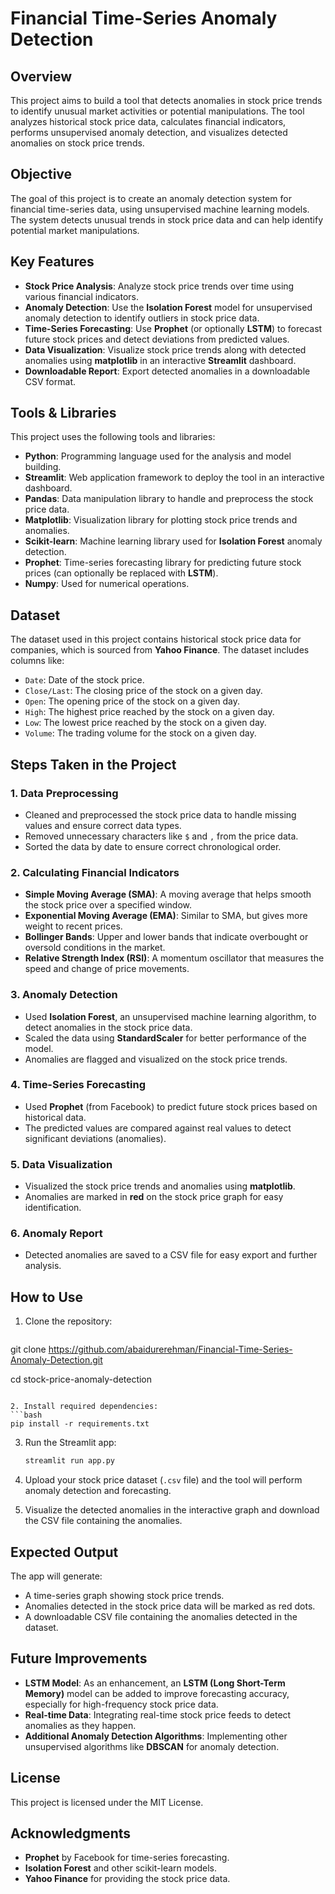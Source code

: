# Financial Time-Series Anomaly Detection

## Overview
This project aims to build a tool that detects anomalies in stock price trends to identify unusual market activities or potential manipulations. The tool analyzes historical stock price data, calculates financial indicators, performs unsupervised anomaly detection, and visualizes detected anomalies on stock price trends.

## Objective
The goal of this project is to create an anomaly detection system for financial time-series data, using unsupervised machine learning models. The system detects unusual trends in stock price data and can help identify potential market manipulations.

## Key Features
- **Stock Price Analysis**: Analyze stock price trends over time using various financial indicators.
- **Anomaly Detection**: Use the **Isolation Forest** model for unsupervised anomaly detection to identify outliers in stock price data.
- **Time-Series Forecasting**: Use **Prophet** (or optionally **LSTM**) to forecast future stock prices and detect deviations from predicted values.
- **Data Visualization**: Visualize stock price trends along with detected anomalies using **matplotlib** in an interactive **Streamlit** dashboard.
- **Downloadable Report**: Export detected anomalies in a downloadable CSV format.

## Tools & Libraries
This project uses the following tools and libraries:
- **Python**: Programming language used for the analysis and model building.
- **Streamlit**: Web application framework to deploy the tool in an interactive dashboard.
- **Pandas**: Data manipulation library to handle and preprocess the stock price data.
- **Matplotlib**: Visualization library for plotting stock price trends and anomalies.
- **Scikit-learn**: Machine learning library used for **Isolation Forest** anomaly detection.
- **Prophet**: Time-series forecasting library for predicting future stock prices (can optionally be replaced with **LSTM**).
- **Numpy**: Used for numerical operations.

## Dataset
The dataset used in this project contains historical stock price data for companies, which is sourced from **Yahoo Finance**. The dataset includes columns like:
- `Date`: Date of the stock price.
- `Close/Last`: The closing price of the stock on a given day.
- `Open`: The opening price of the stock on a given day.
- `High`: The highest price reached by the stock on a given day.
- `Low`: The lowest price reached by the stock on a given day.
- `Volume`: The trading volume for the stock on a given day.

## Steps Taken in the Project

### 1. Data Preprocessing
- Cleaned and preprocessed the stock price data to handle missing values and ensure correct data types.
- Removed unnecessary characters like `$` and `,` from the price data.
- Sorted the data by date to ensure correct chronological order.

### 2. Calculating Financial Indicators
- **Simple Moving Average (SMA)**: A moving average that helps smooth the stock price over a specified window.
- **Exponential Moving Average (EMA)**: Similar to SMA, but gives more weight to recent prices.
- **Bollinger Bands**: Upper and lower bands that indicate overbought or oversold conditions in the market.
- **Relative Strength Index (RSI)**: A momentum oscillator that measures the speed and change of price movements.

### 3. Anomaly Detection
- Used **Isolation Forest**, an unsupervised machine learning algorithm, to detect anomalies in the stock price data.
- Scaled the data using **StandardScaler** for better performance of the model.
- Anomalies are flagged and visualized on the stock price trends.

### 4. Time-Series Forecasting
- Used **Prophet** (from Facebook) to predict future stock prices based on historical data.
- The predicted values are compared against real values to detect significant deviations (anomalies).
  
### 5. Data Visualization
- Visualized the stock price trends and anomalies using **matplotlib**.
- Anomalies are marked in **red** on the stock price graph for easy identification.

### 6. Anomaly Report
- Detected anomalies are saved to a CSV file for easy export and further analysis.

## How to Use


1. Clone the repository:
   ```bash
git clone https://github.com/abaidurerehman/Financial-Time-Series-Anomaly-Detection.git


   cd stock-price-anomaly-detection
   ```

2. Install required dependencies:
   ```bash
   pip install -r requirements.txt
   ```

3. Run the Streamlit app:
   ```bash
   streamlit run app.py
   ```

4. Upload your stock price dataset (`.csv` file) and the tool will perform anomaly detection and forecasting.

5. Visualize the detected anomalies in the interactive graph and download the CSV file containing the anomalies.

## Expected Output
The app will generate:
- A time-series graph showing stock price trends.
- Anomalies detected in the stock price data will be marked as red dots.
- A downloadable CSV file containing the anomalies detected in the dataset.

## Future Improvements
- **LSTM Model**: As an enhancement, an **LSTM (Long Short-Term Memory)** model can be added to improve forecasting accuracy, especially for high-frequency stock price data.
- **Real-time Data**: Integrating real-time stock price feeds to detect anomalies as they happen.
- **Additional Anomaly Detection Algorithms**: Implementing other unsupervised algorithms like **DBSCAN** for anomaly detection.

## License
This project is licensed under the MIT License.

## Acknowledgments
- **Prophet** by Facebook for time-series forecasting.
- **Isolation Forest** and other scikit-learn models.
- **Yahoo Finance** for providing the stock price data.
